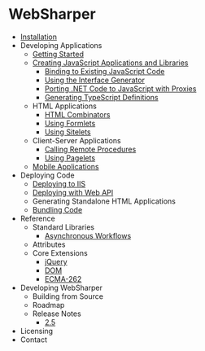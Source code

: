 # WebSharper

* [Installation](Install.md)
* Developing Applications
    * [Getting Started](GettingStarted.md)
    * [Creating JavaScript Applications and Libraries](Libraries.md)
        * [Binding to Existing JavaScript Code](Bindings.md)
        * [Using the Interface Generator](InterfaceGenerator.md)
        * [Porting .NET Code to JavaScript with Proxies](Proxies.md)
        * [Generating TypeScript Definitions](TypeScriptOutput.md)
    * HTML Applications
        * [HTML Combinators](HtmlCombinators.md)
        * [Using Formlets](Formlets.md)
        * [Using Sitelets](Sitelets.md)
    * Client-Server Applications
        * [Calling Remote Procedures](Remoting.md)
        * [Using Pagelets](Pagelets.md)
    * [Mobile Applications](Mobile.md)
* Deploying Code
    * [Deploying to IIS](IIS.md)
    * [Deploying with Web API](WebApi.md)
    * Generating Standalone HTML Applications
    * [Bundling Code](Bundling.md)
* Reference
    * Standard Libraries
        * [Asynchronous Workflows](Async.md)
    * Attributes
    * Core Extensions
        * [jQuery](jQuery.md)
        * [DOM](DOM.md)
        * [ECMA-262](ECMA-262.md)
* Developing WebSharper
    * Building from Source
    * Roadmap
    * Release Notes
        * [2.5](ReleaseNotes-2.5.md)
* Licensing
* Contact
 
